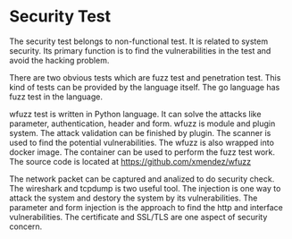 Security Test
======

The security test belongs to non-functional test. It is related to system security. Its primary function is to find the vulnerabilities in the test and avoid the hacking problem.

There are two obvious tests which are fuzz test and penetration test. This kind of tests can be provided by the language itself. The go language has fuzz test in the language. 

wfuzz test is written in Python language. It can solve the attacks like parameter, authentication, header and form. wfuzz is module and plugin system. The attack validation can be finished by plugin. The scanner is used to find the potential vulnerabilities. The wfuzz is also wrapped into docker image. The container can be used to perform the fuzz test work. The source code is located at https://github.com/xmendez/wfuzz

The network packet can be captured and analized to do security check. The wireshark and tcpdump is two useful tool. The injection is one way to attack the system and destory the system by its vulnerabilities. The parameter and form injection is the approach to find the http and interface vulnerabilities. The certificate and SSL/TLS are one aspect of security concern. 

